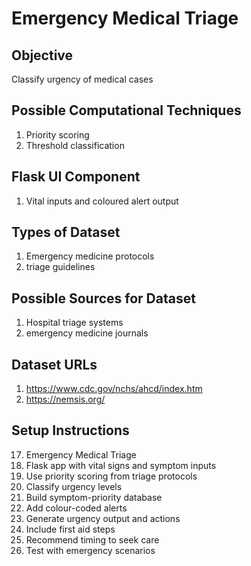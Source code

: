 # Emergency Medical Triage

## Objective
Classify urgency of medical cases

## Possible Computational Techniques
1. Priority scoring
2. Threshold classification

## Flask UI Component
1. Vital inputs and coloured alert output

## Types of Dataset
1. Emergency medicine protocols
2. triage guidelines

## Possible Sources for Dataset
1. Hospital triage systems
2. emergency medicine journals

## Dataset URLs
1. https://www.cdc.gov/nchs/ahcd/index.htm
2. https://nemsis.org/

## Setup Instructions
17. Emergency Medical Triage
1. Flask app with vital signs and symptom inputs
2. Use priority scoring from triage protocols
3. Classify urgency levels
4. Build symptom-priority database
5. Add colour-coded alerts
6. Generate urgency output and actions
7. Include first aid steps
8. Recommend timing to seek care
9. Test with emergency scenarios
